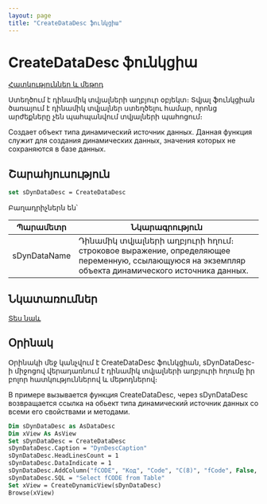 ```yaml
---
layout: page
title: "CreateDataDesc ֆունկցիա"
---
```


# CreateDataDesc ֆունկցիա

[Հատկություններ և մեթոդ](../../AsDataDesc.md)


Ստեղծում է դինամիկ տվյալների աղբյուր օբյեկտ։ Տվյալ ֆունկցիան ծառայում է դինամիկ տվյալներ ստեղծելու համար, որոնց արժեքները չեն պահպանվում տվյալների պահոցում։

Создает объект типа динамический источник данных. Данная функция служит для создания динамических данных, значения которых не сохраняются в базе данных.



## Շարահյուսություն

```vb
set sDynDataDesc = CreateDataDesc
```
Բաղադրիչներն են՝


| Պարամետր | Նկարագրություն |
|--|--|
| sDynDataName | Դինամիկ տվյալների աղբյուրի հղում։ строковое выражение, определяющее переменную, ссылающуюся на экземпляр объекта динамического источника данных. |


## Նկատառումներ

[Տես նաև](../../../constructors.html)


## Օրինակ

Օրինակի մեջ կանչվում է CreateDataDesc ֆունկցիան, sDynDataDesc-ի միջոցով վերադառնում է դինամիկ տվյալների աղբյուրի հղումը իր բոլոր հատկություններով և մեթոդներով։ 

В примере вызывается функция CreateDataDesc, через sDynDataDesc возвращается ссылка на обьект типа динамический источник данных со всеми его свойствами и методами. 

```vb
Dim sDynDataDesc as AsDataDesc
Dim xView As AsView
Set sDynDataDesc = CreateDataDesc
sDynDataDesc.Caption = "DynDescCaption"
sDynDataDesc.HeadLinesCount = 1
sDynDataDesc.DataIndicate = 1
sDynDataDesc.AddColumn("fCODE", "Код", "Code", "C(8)", "fCode", False, True, True)
sDynDataDesc.SQL = "Select fCODE from Table"
Set xView = CreateDynamicView(sDynDataDesc)
Browse(xView)
```
